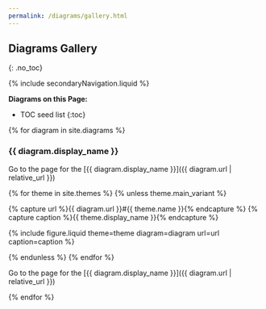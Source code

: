 ```yaml
---
permalink: /diagrams/gallery.html
---
```

## Diagrams Gallery
{: .no_toc}

{% include secondaryNavigation.liquid %}

**Diagrams on this Page:**

* TOC seed list
{:toc}

{% for diagram in site.diagrams %}

### {{ diagram.display_name }}

Go to the page for the [{{ diagram.display_name }}]({{ diagram.url | relative_url }})

<div class="image-gallery">

{% for theme in site.themes %}
{% unless theme.main_variant %}

{% capture url %}{{ diagram.url }}#{{ theme.name }}{% endcapture %}
{% capture caption %}{{ theme.display_name }}{% endcapture %}

{% include figure.liquid theme=theme diagram=diagram url=url caption=caption %}

{% endunless %}
{% endfor %}

</div>

Go to the page for the [{{ diagram.display_name }}]({{ diagram.url | relative_url }})

{% endfor %}
